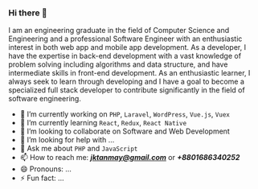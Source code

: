 ### Hi there 👋

<!--
**tanmayjay/tanmayjay** is a ✨ _special_ ✨ repository because its `README.md` (this file) appears on your GitHub profile.
-->
>
I am an engineering graduate in the field of Computer Science and Engineering and a professional Software Engineer with an enthusiastic interest in both web app and mobile app development.
As a developer, I have the expertise in back-end development with a vast knowledge of problem solving including algorithms and data structure, and have intermediate skills in front-end development.
As an enthusiastic learner, I always seek to learn through developing and I have a goal to become a specialized full stack developer to contribute significantly in the field of software engineering. 

- 🔭 I’m currently working on `PHP`, `Laravel`, `WordPress`, `Vue.js`, `Vuex`
- 🌱 I’m currently learning `React`, `Redux`, `React Native`
- 👯 I’m looking to collaborate on Software and Web Development
- 🤔 I’m looking for help with ...
- 💬 Ask me about `PHP` and `JavaScript`
- 📫 How to reach me: ***jktanmay@gmail.com*** or ***+8801686340252***
- 😄 Pronouns: ...
- ⚡ Fun fact: ...
